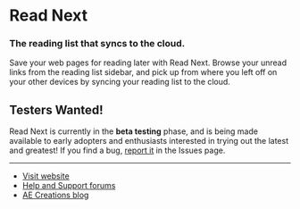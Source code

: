 # Read Next
### The reading list that syncs to the cloud.

Save your web pages for reading later with Read Next.  Browse your unread links from the reading list sidebar, and pick up from where you left off on your other devices by syncing your reading list to the cloud.

## Testers Wanted!

Read Next is currently in the **beta testing** phase, and is being made available to early adopters and enthusiasts interested in trying out the latest and greatest!  If you find a bug, [report it](https://github.com/aecreations/readnext/issues) in the Issues page.


---

* [Visit website](https://aecreations.io/readnext/index.php)
* [Help and Support forums](https://groups.google.com/d/forum/aecreations-help)
* [AE Creations blog](https://aecreations.blogspot.com/)
